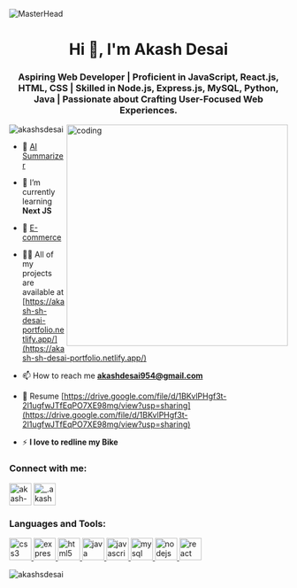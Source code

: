 ![MasterHead](https://repository-images.githubusercontent.com/588181932/e36ec678-7984-4cdd-8e4c-a3932772ff8e)
<h1 align="center">Hi 👋, I'm Akash Desai</h1>
<h3 align="center">Aspiring Web Developer | Proficient in JavaScript, React.js, HTML, CSS | Skilled in Node.js, Express.js, MySQL, Python, Java | Passionate about Crafting User-Focused Web Experiences.</h3>
<img align="right" alt="coding" width="400" src="https://gifdb.com/images/high/animated-man-computer-coding-nae6mec378lsg1i3.gif">

<p align="left"> <img src="https://komarev.com/ghpvc/?username=akashsdesai&label=Profile%20views&color=0e75b6&style=flat" alt="akashsdesai" /> </p>

- 🔭 [AI Summarizer](https://ai-summarizer-akash.netlify.app/)

- 🌱 I’m currently learning **Next JS**

- 👯 [E-commerce](https://e-service-web.netlify.app/)

- 👨‍💻 All of my projects are available at [https://akash-sh-desai-portfolio.netlify.app/](https://akash-sh-desai-portfolio.netlify.app/)

- 📫 How to reach me **akashdesai954@gmail.com**

- 📄 Resume [https://drive.google.com/file/d/1BKvlPHgf3t-2l1ugfwJTfEqPO7XE98mg/view?usp=sharing](https://drive.google.com/file/d/1BKvlPHgf3t-2l1ugfwJTfEqPO7XE98mg/view?usp=sharing)

- ⚡ **I love to redline my Bike**

<h3 align="left">Connect with me:</h3>
<p align="left">
<a href="https://linkedin.com/in/akash-s-404069108/" target="blank"><img align="center" src="https://upload.wikimedia.org/wikipedia/commons/thumb/8/81/LinkedIn_icon.svg/2048px-LinkedIn_icon.svg.png" alt="akash-s-404069108/" height="40" width="40" /></a>
<a href="https://instagram.com/_.akash_desai" target="blank"><img align="center" src="https://upload.wikimedia.org/wikipedia/commons/thumb/e/e7/Instagram_logo_2016.svg/768px-Instagram_logo_2016.svg.png" alt="_.akash_desai" height="40" width="40" /></a>
</p>

<h3 align="left">Languages and Tools:</h3>
<p align="left"> <a href="https://www.w3schools.com/css/" target="_blank" rel="noreferrer"> <img src="https://upload.wikimedia.org/wikipedia/commons/thumb/6/62/CSS3_logo.svg/800px-CSS3_logo.svg.png" alt="css3" width="40" height="40"/> </a> 
  <a href="https://expressjs.com" target="_blank" rel="noreferrer"> <img src="https://upload.wikimedia.org/wikipedia/commons/thumb/8/88/Status_iucn_EX_icon.svg/480px-Status_iucn_EX_icon.svg.png" alt="express" width="40" height="40"/> </a>
  <a href="https://www.w3.org/html/" target="_blank" rel="noreferrer"> <img src="https://upload.wikimedia.org/wikipedia/commons/thumb/3/38/HTML5_Badge.svg/1024px-HTML5_Badge.svg.png" alt="html5" width="40" height="40"/> </a> 
  <a href="https://www.java.com" target="_blank" rel="noreferrer"> <img src="https://www.svgrepo.com/show/303388/java-4-logo.svg" alt="java" width="40" height="40"/> </a> 
  <a href="https://developer.mozilla.org/en-US/docs/Web/JavaScript" target="_blank" rel="noreferrer"> <img src="https://cdn.worldvectorlogo.com/logos/javascript-1.svg" alt="javascript" width="40" height="40"/> </a>
  <a href="https://www.mysql.com/" target="_blank" rel="noreferrer"> <img src="https://www.svgrepo.com/show/303251/mysql-logo.svg" alt="mysql" width="40" height="40"/> </a> 
  <a href="https://nodejs.org" target="_blank" rel="noreferrer"> <img src="https://seeklogo.com/images/N/nodejs-logo-FBE122E377-seeklogo.com.png" alt="nodejs" width="40" height="40"/> </a> 
  <a href="https://reactjs.org/" target="_blank" rel="noreferrer"> <img src="https://upload.wikimedia.org/wikipedia/commons/thumb/a/a7/React-icon.svg/1150px-React-icon.svg.png" alt="react" width="40" height="40"/> </a> </p>

<p><img align="center" src="https://github-readme-stats.vercel.app/api/top-langs?username=akashsdesai&show_icons=true&locale=en&layout=compact" alt="akashsdesai" /></p>

